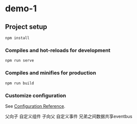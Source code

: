 # demo-1

## Project setup
```
npm install
```

### Compiles and hot-reloads for development
```
npm run serve
```

### Compiles and minifies for production
```
npm run build
```

### Customize configuration
See [Configuration Reference](https://cli.vuejs.org/config/).

父向子 自定义组件
子向父 自定义事件
兄弟之间数据共享eventbus

